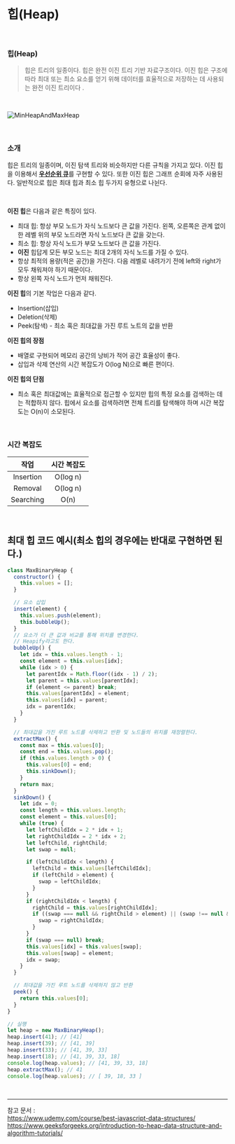# 힙(Heap)

<br>

### 힙(Heap)

> 힙은 트리의 일종이다. 힙은 완전 이진 트리 기반 자료구조이다. 이진 힙은 구조에 따라 최대 또는 최소 요소를 얻기 위해 데이터를 효율적으로 저장하는 데 사용되는 완전 이진 트리이다 .

<br/>

![MinHeapAndMaxHeap](https://user-images.githubusercontent.com/93918946/227586988-8c83e5d0-d7d2-4ab9-93a4-f398a0cefc3f.png)

<br/>

### 소개

힙은 트리의 일종이며, 이진 탐색 트리와 비슷하지만 다른 규칙을 가지고 있다. 이진 힙을 이용해서 [**우선순위 큐**]()를 구현할 수 있다. 또한 이진 힙은 그래프 순회에 자주 사용된다. 일반적으로 힙은 최대 힙과 최소 힙 두가지 유형으로 나뉜다.

<br/>

**이진 힙**은 다음과 같은 특징이 있다.

- 최대 힙: 항상 부모 노드가 자식 노드보다 큰 값을 가진다. 왼쪽, 오른쪽은 관계 없이 한 레벨 위의 부모 노드라면 자식 노드보다 큰 값을 갖는다.
- 최소 힙: 항상 자식 노드가 부모 노드보다 큰 값을 가진다.
- **이진** 힙답게 모든 부모 노드는 최대 2개의 자식 노드를 가질 수 있다.
- 항상 최적의 용량(적은 공간)을 가진다. 다음 레벨로 내려가기 전에 left와 right가 모두 채워져야 하기 때문이다.
- 항상 왼쪽 자식 노드가 먼저 채워진다.

**이진 힙**의 기본 작업은 다음과 같다.

- Insertion(삽입)
- Deletion(삭제)
- Peek(탐색) - 최소 혹은 최대값을 가진 루트 노트의 값을 반환

**이진 힙의 장점**

- 배열로 구현되어 메모리 공간의 낭비가 적어 공간 효율성이 좋다.
- 삽입과 삭제 연산의 시간 복잡도가 O(log N)으로 빠른 편이다.

**이진 힙의 단점**

- 최소 혹은 최대값에는 효율적으로 접근할 수 있지만 힙의 특정 요소를 검색하는 데는 적합하지 않다. 힙에서 요소를 검색하려면 전체 트리를 탐색해야 하며 시간 복잡도는 O(n)이 소모된다.

<br/>

### 시간 복잡도

|   작업    | 시간 복잡도 |
| :-------: | :---------: |
| Insertion |  O(log n)   |
|  Removal  |  O(log n)   |
| Searching |    O(n)     |

<br/>

## **최대 힙** 코드 예시(최소 힙의 경우에는 반대로 구현하면 된다.)

```javascript
class MaxBinaryHeap {
  constructor() {
    this.values = [];
  }

  // 요소 삽입
  insert(element) {
    this.values.push(element);
    this.bubbleUp();
  }
  // 요소가 더 큰 값과 비교를 통해 위치를 변경한다.
  // Heapify라고도 한다.
  bubbleUp() {
    let idx = this.values.length - 1;
    const element = this.values[idx];
    while (idx > 0) {
      let parentIdx = Math.floor((idx - 1) / 2);
      let parent = this.values[parentIdx];
      if (element <= parent) break;
      this.values[parentIdx] = element;
      this.values[idx] = parent;
      idx = parentIdx;
    }
  }

  // 최대값을 가진 루트 노드를 삭제하고 반환 및 노드들의 위치를 재정렬한다.
  extractMax() {
    const max = this.values[0];
    const end = this.values.pop();
    if (this.values.length > 0) {
      this.values[0] = end;
      this.sinkDown();
    }
    return max;
  }
  sinkDown() {
    let idx = 0;
    const length = this.values.length;
    const element = this.values[0];
    while (true) {
      let leftChildIdx = 2 * idx + 1;
      let rightChildIdx = 2 * idx + 2;
      let leftChild, rightChild;
      let swap = null;

      if (leftChildIdx < length) {
        leftChild = this.values[leftChildIdx];
        if (leftChild > element) {
          swap = leftChildIdx;
        }
      }
      if (rightChildIdx < length) {
        rightChild = this.values[rightChildIdx];
        if ((swap === null && rightChild > element) || (swap !== null && rightChild > leftChild)) {
          swap = rightChildIdx;
        }
      }
      if (swap === null) break;
      this.values[idx] = this.values[swap];
      this.values[swap] = element;
      idx = swap;
    }
  }

  // 최대값을 가진 루트 노드를 삭제하지 않고 반환
  peek() {
    return this.values[0];
  }
}

// 실행
let heap = new MaxBinaryHeap();
heap.insert(41); // [41]
heap.insert(39); // [41, 39]
heap.insert(33); // [41, 39, 33]
heap.insert(18); // [41, 39, 33, 18]
console.log(heap.values); // [41, 39, 33, 18]
heap.extractMax(); // 41
console.log(heap.values); // [ 39, 18, 33 ]
```

<br/>

---

참고 문서 :  
https://www.udemy.com/course/best-javascript-data-structures/  
https://www.geeksforgeeks.org/introduction-to-heap-data-structure-and-algorithm-tutorials/
